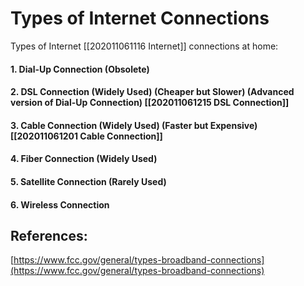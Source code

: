 # Types of Internet Connections

Types of Internet \[\[202011061116 Internet\]\] connections at home:

#### 1. Dial-Up Connection \(Obsolete\)

#### 2. DSL Connection \(Widely Used\) \(Cheaper but Slower\) \(Advanced version of Dial-Up Connection\) \[\[202011061215 DSL Connection\]\]

#### 3. Cable Connection \(Widely Used\) \(Faster but Expensive\) \[\[202011061201 Cable Connection\]\]

#### 4. Fiber Connection \(Widely Used\)

#### 5. Satellite Connection \(Rarely Used\)

#### 6. Wireless Connection

## References:

[https://www.fcc.gov/general/types-broadband-connections](https://www.fcc.gov/general/types-broadband-connections)

